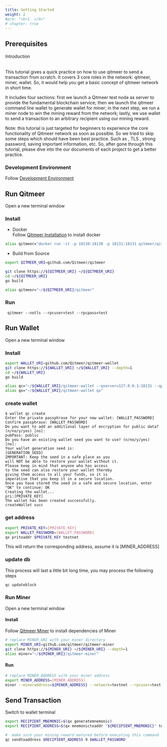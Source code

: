 ```yaml
---
title: Getting Started
weight: 2
#pre: "<b>1. </b>"
# chapter: true
---
```


## Prerequisites
###### Introduction
This tutorial gives a quick practice on how to use qitmeer to send a transaction from scratch. It covers 3 core roles in the network: qitmeer, miner, wallet. So, it would help you get a basic concept of qitmeer network in short time. 

It includes four sections: first we launch a Qitmeer test node as server to provide the fundamental blockchain service; then we launch the qitmeer command line wallet to generate wallet for miner; in the next step, we run a miner node to win the mining reward from the network; lastly, we use wallet to send a transaction to an arbitrary recipient using our mining reward.

Note: this tutorial is  just targeted for beginners to experience the core functionality of Qitmeer network as soon as possible. So we tried to skip some steps which should have been best practice. Such as , TLS , strong password, saving important information, etc. So, after gone through this tutorial, please dive into the our documents of each project to get a better practice.

### Development Environment
Follow [Development Environment](../tutorials/development-environment)

## Run Qitmeer
Open a new terminal window

### Install
* Docker  
Follow [Qitmeer Installation](../tutorials/qitmeer-installation) to install docker

```bash
alias qitmeer="docker run -it -p 18130:18130 -p 18131:18131 qitmeer/qitmeerd"  
```

* Build from Source
```bash
export QITMEER_URI=github.com/Qitmeer/qitmeer

git clone https://${QITMEER_URI} ~/${QITMEER_URI} 
cd ~/${QITMEER_URI} 
go build

alias qitmeer="~/${QITMEER_URI}/qitmeer"
```

### Run
```shell
 qitmeer --notls --rpcuser=test --rpcpass=test
```

## Run Wallet
Open a new terminal window

### Install
```bash
export WALLET_URI=github.com/Qitmeer/qitmeer-wallet
git clone https://${WALLET_URI} ~/${WALLET_URI} --depth=1
cd ~/${WALLET_URI}
go build

alias qc="~/${WALLET_URI}/qitmeer-wallet --qserver=127.0.0.1:18131 --qpass=test --quser=test qc"
alias qx="~/${WALLET_URI}/qitmeer-wallet qx"
```

### create wallet
```shell
$ wallet qc create
Enter the private passphrase for your new wallet: [WALLET_PASSWORD]
Confirm passphrase: [WALLET_PASSWORD]
Do you want to add an additional layer of encryption for public data? (n/no/y/yes) [no]:
pubPass: public
Do you have an existing wallet seed you want to use? (n/no/y/yes) [no]:
Your wallet generation seed is:
[GENERATION_SEED]
IMPORTANT: Keep the seed in a safe place as you
will NOT be able to restore your wallet without it.
Please keep in mind that anyone who has access
to the seed can also restore your wallet thereby
giving them access to all your funds, so it is
imperative that you keep it in a secure location.
Once you have stored the seed in a safe and secure location, enter "OK" to continue: OK
Creating the wallet...
pri:[PRIVATE_KEY]
The wallet has been created successfully.
createWallet succ
```

### get address
```bash
export PRIVATE_KEY=[PRIVATE_KEY]
export WALLET_PASSWORD=[WALLET_PASSWORD]
qx pritoaddr $PRIVATE_KEY testnet
```
This will return the corresponding address, assume it is [MINER_ADDRESS]


###  update db 
This process will last a little bit long time, you may  process the following steps
```bash
qc updateblock
```

### Run Miner
Open a new terminal window

#### Install  
Follow [Qitmeer Miner](../tutorials/qitmeer-miner) to install dependencies of Miner

```bash
# replace MINER_URI with your miner directory
export MINER_URI=github.com/qitmeer/qitmeer-miner
git clone https://${MINER_URI} ~/${MINER_URI} --depth=1
alias miner="~/${MINER_URI}/qitmeer-miner"
```

#### Run

```bash
# replace MINER_ADDRESS with your miner address
export MINER_ADDRESS=[MINER_ADDRESS]
miner --mineraddress=${MINER_ADDRESS} --network=testnet --rpcuser=test --rpcpass=test --rpcserver=127.0.0.1:18131
```

## Send Transaction
Switch to wallet terminal

```bash
export RECIPIENT_MNEMONIC=$(qx generatemnemonic)
export RECIPIENT_ADDRESS=$(qx mnemonictoaddr "${RECIPIENT_MNEMONIC}" testnet)

#  make sure your mining reward matured before executing this command
qc sendtoaddress $RECIPIENT_ADDRESS 9 $WALLET_PASSWORD

```
